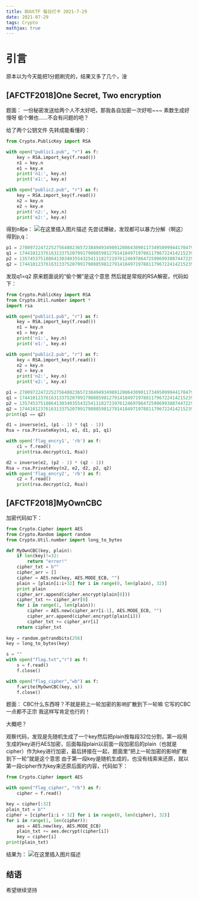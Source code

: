 ```yaml
---
title: BUUCTF 每日打卡 2021-7-29
date: 2021-07-29
tags: Crypto
mathjax: true
---
```


# 引言

原本以为今天能把1分题刷完的，结果又多了几个，淦



## [AFCTF2018]One Secret, Two encryption

题面：
一份秘密发送给两个人不太好吧，那我各自加密一次好啦~~~
素数生成好慢呀
偷个懒也……不会有问题的吧？

给了两个公钥文件
先转成能看懂的：

```python
from Crypto.PublicKey import RSA

with open("public1.pub", "r") as f:
    key = RSA.import_key(f.read())
    n1 = key.n
    e1 = key.e
    print('n1:', key.n)
    print('e1:', key.e)

with open("public2.pub", "r") as f:
    key = RSA.import_key(f.read())
    n2 = key.n
    e2 = key.e
    print('n2:', key.n)
    print('e2:', key.e)
```
得到n和e：
![在这里插入图片描述](https://img-blog.csdnimg.cn/d2845b728e704ce2b335801280e7ce66.png?x-oss-process=image/watermark,type_ZmFuZ3poZW5naGVpdGk,shadow_10,text_aHR0cHM6Ly9ibG9nLmNzZG4ubmV0L3dlaXhpbl81MjQ0NjA5NQ==,size_16,color_FFFFFF,t_70)
先尝试爆破，发现都可以暴力分解（啊这）
得到p,q：

```python
p1 = 27809722472252756488236572384949349891208643090117349509994417047989746484576130392206781875743390815588696964830219136848285391966773129269973231061599768809907518881304479207799187410626121509031210549317480187679455501340422680238395009932081263455435640341892702399022829951248686529928945588545968218943
q1 = 174410123761631337520799179808598127914184971978811796722414215239874114048347830609255805203105210941441708658356189056418366104015120153227123562166980882513945308613658062284844636341082646995916907680076101741743945938845994542592182491688095893467336553001430454260431413695816790105384153941685561590503
p2 = 13574537518864130340355432541118272197612469786472599699388744722964224446468845332277885224151359348751827390453295742493408690917441802418376492710577443748707324892538263470296850322457820732500754398379697996486797672220145645775197396918813888878389297506519458452871204328250224991572191181011886880259
q2 = 174410123761631337520799179808598127914184971978811796722414215239874114048347830609255805203105210941441708658356189056418366104015120153227123562166980882513945308613658062284844636341082646995916907680076101741743945938845994542592182491688095893467336553001430454260431413695816790105384153941685561590503
```
发现q1=q2
原来题面说的“偷个懒”是这个意思
然后就是常规的RSA解密，代码如下：

```python
from Crypto.PublicKey import RSA
from Crypto.Util.number import *
import rsa

with open("public1.pub", "r") as f:
    key = RSA.import_key(f.read())
    n1 = key.n
    e1 = key.e
    print('n1:', key.n)
    print('e1:', key.e)

with open("public2.pub", "r") as f:
    key = RSA.import_key(f.read())
    n2 = key.n
    e2 = key.e
    print('n2:', key.n)
    print('e2:', key.e)

p1 = 27809722472252756488236572384949349891208643090117349509994417047989746484576130392206781875743390815588696964830219136848285391966773129269973231061599768809907518881304479207799187410626121509031210549317480187679455501340422680238395009932081263455435640341892702399022829951248686529928945588545968218943
q1 = 174410123761631337520799179808598127914184971978811796722414215239874114048347830609255805203105210941441708658356189056418366104015120153227123562166980882513945308613658062284844636341082646995916907680076101741743945938845994542592182491688095893467336553001430454260431413695816790105384153941685561590503
p2 = 13574537518864130340355432541118272197612469786472599699388744722964224446468845332277885224151359348751827390453295742493408690917441802418376492710577443748707324892538263470296850322457820732500754398379697996486797672220145645775197396918813888878389297506519458452871204328250224991572191181011886880259
q2 = 174410123761631337520799179808598127914184971978811796722414215239874114048347830609255805203105210941441708658356189056418366104015120153227123562166980882513945308613658062284844636341082646995916907680076101741743945938845994542592182491688095893467336553001430454260431413695816790105384153941685561590503
print(q1 == q2)

d1 = inverse(e1, (p1 - 1) * (q1 - 1))
Rsa = rsa.PrivateKey(n1, e1, d1, p1, q1)

with open('flag_encry1', 'rb') as f:
    c1 = f.read()
    print(rsa.decrypt(c1, Rsa))

d2 = inverse(e2, (p2 - 1) * (q2 - 1))
Rsa = rsa.PrivateKey(n2, e2, d2, p2, q2)
with open('flag_encry2', 'rb') as f:
    c2 = f.read()
    print(rsa.decrypt(c2, Rsa))
```


## [AFCTF2018]MyOwnCBC

加密代码如下：

```python
from Crypto.Cipher import AES
from Crypto.Random import random
from Crypto.Util.number import long_to_bytes

def MyOwnCBC(key, plain):
	if len(key)!=32:
		return "error!"
	cipher_txt = b""
	cipher_arr = []
	cipher = AES.new(key, AES.MODE_ECB, "")
	plain = [plain[i:i+32] for i in range(0, len(plain), 32)]
	print plain
	cipher_arr.append(cipher.encrypt(plain[0]))
	cipher_txt += cipher_arr[0]
	for i in range(1, len(plain)):
		cipher = AES.new(cipher_arr[i-1], AES.MODE_ECB, "")
		cipher_arr.append(cipher.encrypt(plain[i]))
		cipher_txt += cipher_arr[i]
	return cipher_txt
	
key = random.getrandbits(256)
key = long_to_bytes(key)

s = ""
with open("flag.txt","r") as f:
	s = f.read()
	f.close()

with open("flag_cipher","wb") as f:
	f.write(MyOwnCBC(key, s))
	f.close()
```
题面：
CBC什么东西呀？不就是把上一轮加密的影响扩散到下一轮嘛
它写的CBC一点都不正宗
我这样写肯定也行的！

大概吧？

观察代码，发现是先随机生成了一个key然后把plain按每段32位分割，第一段用生成的key进行AES加密，后面每段plain以前面一段加密后的plain（也就是cipher）作为key进行加密，最后拼接在一起，题面里“把上一轮加密的影响扩散到下一轮”就是这个意思
由于第一段key是随机生成的，也没有线索来还原，就以第一段cipher作为key来还原后面的内容，代码如下：

```python
from Crypto.Cipher import AES

with open("flag_cipher", "rb") as f:
    cipher = f.read()

key = cipher[:32]
plain_txt = b""
cipher = [cipher[i:i + 32] for i in range(0, len(cipher), 32)]
for i in range(1, len(cipher)):
    aes = AES.new(key, AES.MODE_ECB)
    plain_txt += aes.decrypt(cipher[i])
    key = cipher[i]
print(plain_txt)
```
结果为：
![在这里插入图片描述](https://img-blog.csdnimg.cn/4d5ea523164e4244bd12793063cb83c0.png?x-oss-process=image/watermark,type_ZmFuZ3poZW5naGVpdGk,shadow_10,text_aHR0cHM6Ly9ibG9nLmNzZG4ubmV0L3dlaXhpbl81MjQ0NjA5NQ==,size_16,color_FFFFFF,t_70)



## 结语

希望继续坚持
